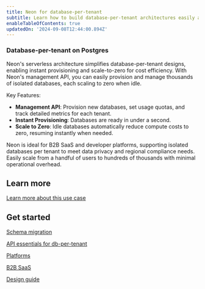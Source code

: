 ```yaml
---
title: Neon for database-per-tenant
subtitle: Learn how to build database-per-tenant architectures easily and cost-effectively on Neon
enableTableOfContents: true
updatedOn: '2024-09-08T12:44:00.894Z'
---
```


### Database-per-tenant on Postgres

Neon's serverless architecture simplifies database-per-tenant designs, enabling instant provisioning and scale-to-zero for cost efficiency. With Neon's management API, you can easily provision and manage thousands of isolated databases, each scaling to zero when idle.

Key Features:
- **Management API**: Provision new databases, set usage quotas, and track detailed metrics for each tenant.
- **Instant Provisioning**: Databases are ready in under a second.
- **Scale to Zero**: Idle databases automatically reduce compute costs to zero, resuming instantly when needed.

Neon is ideal for B2B SaaS and developer platforms, supporting isolated databases per tenant to meet data privacy and regional compliance needs. Easily scale from a handful of users to hundreds of thousands with minimal operational overhead.

## Learn more

<DetailIconCards>

<a href="/docs/use-cases/about-database-per-tenant" description="Learn more about how to build database-per-tenant architectures with Neon" icon="gui">Learn more about this use case</a>

</DetailIconCards>

## Get started

<DetailIconCards>

<a href="/docs/use-cases/tbd" description="How to manage schema migrations across many Neon projects" icon="chart-bar">Schema migration</a>

<a href="https://api-docs.neon.tech/reference/getting-started-with-neon-api" description="Automate your fleet management via the Neon API" icon="database">API essentials for db-per-tenant</a>

<a href="/docs/use-cases/tbd" description="Enable your users to create their own isolated Postgres database" icon="openai">Platforms</a>

<a href="/docs/use-cases/tbd" description="Follow these recommendations for easy compliance and data management" icon="filter">B2B SaaS</a>

<a href="/docs/use-cases/tbd" description="Follow this guide to set up Neon with one project per customer" icon="import">Design guide</a>

</DetailIconCards>